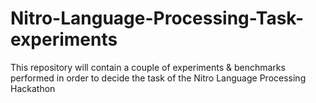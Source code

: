 # Nitro-Language-Processing-Task-experiments
This repository will contain a couple of experiments &amp; benchmarks performed in order to decide the task of the Nitro Language Processing Hackathon
